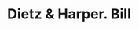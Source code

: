 ---
doi: 10.7916/D8K65W6Q
date_other: '1880'
date_other_textual: 1880-1889
form: printed ephemera
genre:
- Invoices
name:
- Dietz & Harper
object_in_context_url: https://biggert.cul.columbia.edu/items/view/ave_biggert_01344
subject_hierarchical_geographic:
- Zanesville, Ohio, United States
subject_name:
- Dietz & Harper
title: Dietz & Harper. Bill
sort_title: Dietz & Harper. Bill
call_number: ave_biggert_01344
coordinates:
- 39.94611111111111,-82.01222222222222
pid: ave_biggert_01344
identifiers: ave_biggert_01344
permalink: /biggert/ave_biggert_01344/
layout: iiif-image-page
---